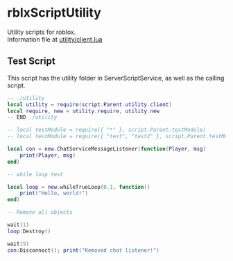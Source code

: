 # rblxScriptUtility
Utility scripts for roblox.<br>
Information file at [utility/client.lua](https://github.com/0aoq/rblxScriptUtility/blob/main/utility/client.lua)

## Test Script

This script has the utility folder in ServerScriptService, as well as the calling script.

```lua
-- ./utility
local utility = require(script.Parent.utility.client)
local require, new = utility.require, utility.new
-- END ./utility

-- local testModule = require({ "*" }, script.Parent.testModule)
-- local testModule = require({ "test", "test2" }, script.Parent.testModule)

local con = new.ChatServiceMessageListener(function(Player, msg)
	print(Player, msg)
end)

-- while loop test

local loop = new.whileTrueLoop(0.1, function()
	print("Hello, world!")
end)

-- Remove all objects

wait(1)
loop:Destroy()

wait(9)
con:Disconnect(); print("Removed chat listener!")
```
